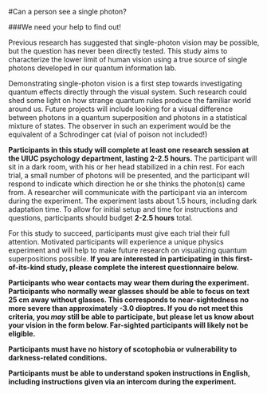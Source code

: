 #Can a person see a single photon?

###We need your help to find out!

Previous research has suggested that single-photon vision may be possible, but the question has never been directly tested. This study aims to characterize the lower limit of human vision using a true source of single photons developed in our quantum information lab.

Demonstrating single-photon vision is a first step towards investigating quantum effects directly through the visual system. Such research could shed some light on how strange quantum rules produce the familiar world around us. Future projects will include looking for a visual difference between photons in a quantum superposition and photons in a statistical mixture of states. The observer in such an experiment would be the equivalent of a Schrodinger cat (vial of poison not included!)

**Participants in this study will complete at least one research session at the UIUC psychology department, lasting 2-2.5 hours.** The participant will sit in a dark room, with his or her head stabilized in a chin rest. For each trial, a small number of photons will be presented, and the participant will respond to indicate which direction he or she thinks the photon(s) came from. A researcher will communicate with the participant via an intercom during the experiment. The experiment lasts about 1.5 hours, including dark adaptation time. To allow for initial setup and time for instructions and questions, participants should budget **2-2.5 hours** total.

For this study to succeed, participants must give each trial their full attention. Motivated participants will experience a unique physics experiment and will help to make future research on visualizing quantum superpositions possible. **If you are interested in participating in this first-of-its-kind study, please complete the interest questionnaire below.**

**Participants who wear contacts may wear them during the experiment. Participants who normally wear glasses should be able to focus on text 25 cm away without glasses. This corresponds to near-sightedness no more severe than approximately -3.0 dioptres. If you do not meet this criteria, you *may* still be able to participate, but please let us know about your vision in the form below. Far-sighted participants will likely not be eligible.**

**Participants must have no history of scotophobia or vulnerability to darkness-related conditions.**

**Participants must be able to understand spoken instructions in English, including instructions given via an intercom during the experiment.**